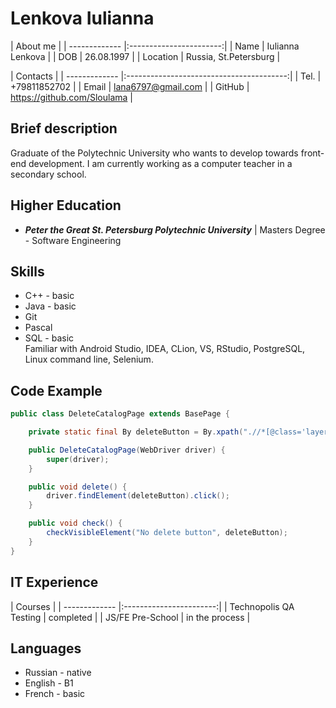 # Lenkova Iulianna

| About me                                |
| ------------- |:-----------------------:|
| Name          | Iulianna Lenkova        |
| DOB           | 26.08.1997              |
| Location      | Russia, St.Petersburg   |

| Contacts                                                 |
| ------------- |:----------------------------------------:|
| Tel.          | +79811852702                             |
| Email         | lana6797@gmail.com                       |
| GitHub        | https://github.com/Sloulama              |

## Brief description
Graduate of the Polytechnic University who wants to develop towards front-end development. I am currently working as a computer teacher in a secondary school.

## Higher Education

- **_Peter the Great St. Petersburg Polytechnic University_** | Masters Degree - Software Engineering

## Skills
- C++ - basic
- Java - basic  
- Git
- Pascal
- SQL - basic  
Familiar with Android Studio, IDEA, CLion, VS, RStudio, PostgreSQL, Linux command line, Selenium.

## Code Example
```java
public class DeleteCatalogPage extends BasePage {

    private static final By deleteButton = By.xpath(".//*[@class='layer_hld mus_playlist-remove']//*[@class='form']//*[contains(text(),'Удалить')]");

    public DeleteCatalogPage(WebDriver driver) {
        super(driver);
    }

    public void delete() {
        driver.findElement(deleteButton).click();
    }

    public void check() {
        checkVisibleElement("No delete button", deleteButton);
    }
}
```

## IT Experience

| Courses                                 |
| ------------- |:-----------------------:|
| Technopolis QA Testing       | сompleted               |
| JS/FE Pre-School             | in the process          |

## Languages
- Russian - native
- English - B1
- French -  basic
